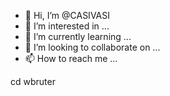 - 👋 Hi, I’m @CASIVASI
- 👀 I’m interested in ...
- 🌱 I’m currently learning ...
- 💞️ I’m looking to collaborate on ...
- 📫 How to reach me ...

<!---
CASIVASI/CASIVASI is a ✨ special ✨ repository because its `README.md` (this file) appears on your GitHub profile.
You can click the Preview link to take a look at your changes.
--->
cd wbruter
